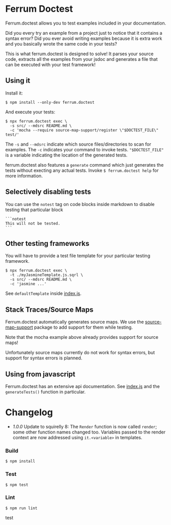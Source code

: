 <a name="ferrum"></a>
# Ferrum Doctest

Ferrum.doctest allows you to test examples included in your documentation.

Did you every try an example from a project just to notice that it contains a syntax error?
Did you ever avoid writing examples because it is extra work and you basically wrote the same code in your tests?

This is what ferrum.doctest is designed to solve! It parses your source code, extracts all the examples from your
jsdoc and generates a file that can be executed with your test framework!

## Using it

Install it:

```shell,notest
$ npm install --only-dev ferrum.doctest
```

And execute your tests:

```shell,notest
$ npx ferrum.doctest exec \
  -s src/ --mdsrc README.md \
  -c 'mocha --require source-map-support/register \"$DOCTEST_FILE\" test/'
```

The `-s` and `--mdsrc` indicate which source files/directories to scan for examples.
The `-c` indicates your command to invoke tests. `"$DOCTEST_FILE"` is a variable indicating
the location of the generated tests.

ferrum.doctest also features a `generate` command which just generates the tests without
execting any actual tests. Invoke `$ ferrum.doctest help` for more information.

## Selectively disabling tests

You can use the `notest` tag on code blocks inside markdown to disable
testing that particular block

~~~notest
```notest
This will not be tested.
```
~~~

## Other testing frameworks

You will have to provide a test file template for your particular testing framework.

```notest
$ npx ferrum.doctest exec \
  -t ./myJasmineTemplate.js.sqrl \
  -s src/ --mdsrc README.md \
  -c 'jasmine ...'
```

See `defaultTemplate` inside [index.js](./blob/master/index.js).

## Stack Traces/Source Maps

Ferrum.doctest automatically generates source maps. We use the [source-map-support](https://github.com/evanw/node-source-map-support)
package to add support for them while testing.

Note that the mocha example above already provides support for source maps!

Unfortunately source maps currently do not work for syntax errors, but support
for syntax errors is planned.

## Using from javascript

Ferrum.doctest has an extensive api documentation. See [index.js](./blob/master/index.js)
and the `generateTests()` function in particular.

# Changelog

- *1.0.0* Update to squirelly 8: The `Render` function is now called `render`; some other function names changed too. Variables passed to the render context are now addressed using `it.<variable>` in templates.

<a name="build"></a>
### Build

```bash,notest
$ npm install
```

<a name="test"></a>
### Test

```bash,notest
$ npm test
```

<a name="lint"></a>
### Lint

```bash,notest
$ npm run lint
```
test
